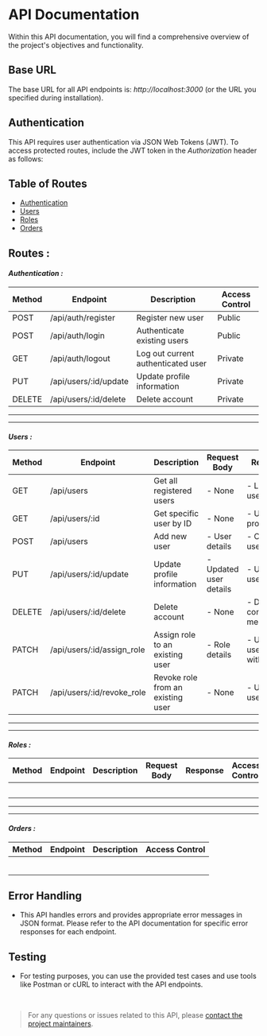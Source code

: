 # API Documentation

Within this API documentation, you will find a comprehensive overview of the project's objectives and functionality.

## Base URL

The base URL for all API endpoints is: *http://localhost:3000* (or the URL you specified during installation).

## Authentication

This API requires user authentication via JSON Web Tokens (JWT). To access protected routes, include the JWT token in the *Authorization* header as follows:

## Table of Routes

- [Authentication](#authentication)
- [Users](#users)
- [Roles](#roles)
- [Orders](#orders)

## Routes :

#### ***Authentication :***

| Method | Endpoint              | Description                        | Access Control |
| ------ | --------------------- | ---------------------------------- | -------------- |
| POST   | /api/auth/register    | Register new user                  | Public         |
| POST   | /api/auth/login       | Authenticate existing users        | Public         |
| GET    | /api/auth/logout      | Log out current authenticated user | Private        |
| PUT    | /api/users/:id/update | Update profile information         | Private        |
| DELETE | /api/users/:id/delete | Delete account                     | Private        |

---
---

#### ***Users :***

| Method | Endpoint                     | Description                       | Request Body           | Response                         | Access Control |
| ------ | ---------------------------- | --------------------------------- | ---------------------- | -------------------------------- | -------------- |
| GET    |  /api/users                  | Get all registered users          | - None                 | - List of user profiles          | ***Private***  |
| GET    |  /api/users/:id              | Get specific user by ID           | - None                 | - User profile by ID             | ***Private***  |
| POST   |  /api/users                  | Add new user                      | - User details         | - Created user profile           | ***Admin***    |
| PUT    |  /api/users/:id/update       | Update profile information        | - Updated user details | - Updated user profile           | ***Private***  |
| DELETE |  /api/users/:id/delete       | Delete account                    | - None                 | - Deletion confirmation message  | ***Private***  |
| PATCH  |  /api/users/:id/assign_role  | Assign role to an existing user   | - Role details         | - Updated user profile with role | ***Admin***    |
| PATCH  |  /api/users/:id/revoke_role  | Revoke role from an existing user | - None                 | - Updated user profile           | ***Admin***    |

---
---

#### ***Roles :***

| Method | Endpoint                | Description                   | Request Body           | Response                        | Access Control |
| ------ | ----------------------- | ----------------------------- | ---------------------- | ------------------------------- | -------------- |
|        |                         |                               |                        |                                 |                |
|        |                         |                               |                        |                                 |                |
|        |                         |                               |                        |                                 |                |
|        |                         |                               |                        |                                 |                |
|        |                         |                               |                        |                                 |                |

---
---

#### ***Orders :***

| Method | Endpoint                     | Description                           | Access Control |
| ------ | ---------------------------- | ------------------------------------- | -------------- |
|        |                              |                                       |                |
|        |                              |                                       |                |
|        |                              |                                       |                |
|        |                              |                                       |                |
|        |                              |                                       |                |
|        |                              |                                       |                |

## Error Handling

- This API handles errors and provides appropriate error messages in JSON format. Please refer to the API documentation for specific error responses for each endpoint.

## Testing

- For testing purposes, you can use the provided test cases and use tools like Postman or cURL to interact with the API endpoints.

<br>

> For any questions or issues related to this API, please [contact the project maintainers](mailto:yhammani.student@gmail.com).
